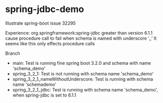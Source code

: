 # spring-jdbc-demo
Illustrate spring-boot issue 32295

Experience:
org.springframework:spring-jdbc greater than version 6.1.1 cause procedure call to fail when schema is named with underscore '_'
It seems like this only effects procedure calls

Branch
- main: Test is running fine spring boot 3.2.0 and schema with name 'schema_demo'
- spring_3_2_1: Test is not running with schema name 'schema_demo'
- spring_3_2_1_nameWithoutUnderscore: Test is running with schema name 'schemademo'
- spring_3_2_1_jdbc: Test is running with schema name 'schema_demo', when spring-jdbc is set to 6.1.1
